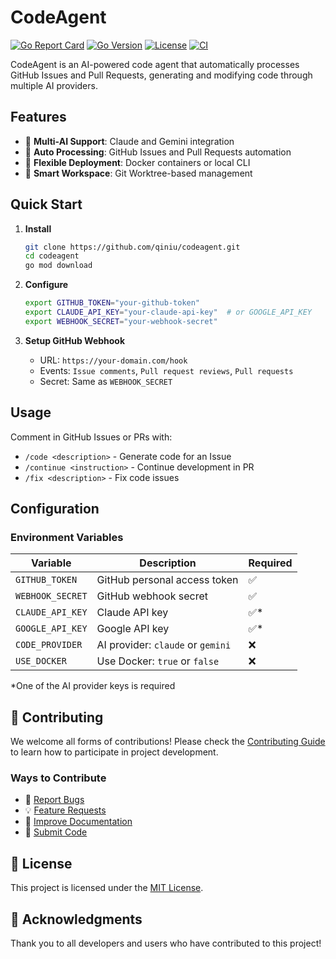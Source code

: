 # CodeAgent

[![Go Report Card](https://goreportcard.com/badge/github.com/qiniu/codeagent)](https://goreportcard.com/report/github.com/qiniu/codeagent)
[![Go Version](https://img.shields.io/github/go-mod/go-version/qiniu/codeagent)](https://go.dev/)
[![License](https://img.shields.io/badge/License-MIT-blue.svg)](LICENSE)
[![CI](https://github.com/qiniu/codeagent/workflows/CI/badge.svg)](https://github.com/qiniu/codeagent/actions)

CodeAgent is an AI-powered code agent that automatically processes GitHub Issues and Pull Requests, generating and modifying code through multiple AI providers.

## Features

- 🤖 **Multi-AI Support**: Claude and Gemini integration
- 🔄 **Auto Processing**: GitHub Issues and Pull Requests automation
- 🐳 **Flexible Deployment**: Docker containers or local CLI
- 📁 **Smart Workspace**: Git Worktree-based management

## Quick Start

1. **Install**
   ```bash
   git clone https://github.com/qiniu/codeagent.git
   cd codeagent
   go mod download
   ```

2. **Configure**
   ```bash
   export GITHUB_TOKEN="your-github-token"
   export CLAUDE_API_KEY="your-claude-api-key"  # or GOOGLE_API_KEY
   export WEBHOOK_SECRET="your-webhook-secret"
   ```

3. **Setup GitHub Webhook**
   - URL: `https://your-domain.com/hook`
   - Events: `Issue comments`, `Pull request reviews`, `Pull requests`
   - Secret: Same as `WEBHOOK_SECRET`

## Usage

Comment in GitHub Issues or PRs with:

- `/code <description>` - Generate code for an Issue
- `/continue <instruction>` - Continue development in PR
- `/fix <description>` - Fix code issues

## Configuration

### Environment Variables

| Variable | Description | Required |
|----------|-------------|----------|
| `GITHUB_TOKEN` | GitHub personal access token | ✅ |
| `WEBHOOK_SECRET` | GitHub webhook secret | ✅ |
| `CLAUDE_API_KEY` | Claude API key | ✅* |
| `GOOGLE_API_KEY` | Google API key | ✅* |
| `CODE_PROVIDER` | AI provider: `claude` or `gemini` | ❌ |
| `USE_DOCKER` | Use Docker: `true` or `false` | ❌ |

*One of the AI provider keys is required


## 🤝 Contributing

We welcome all forms of contributions! Please check the [Contributing Guide](CONTRIBUTING.md) to learn how to participate in project development.

### Ways to Contribute

- 🐛 [Report Bugs](https://github.com/qiniu/codeagent/issues/new?template=bug_report.md)
- 💡 [Feature Requests](https://github.com/qiniu/codeagent/issues/new?template=feature_request.md)
- 📝 [Improve Documentation](https://github.com/qiniu/codeagent/issues/new?template=documentation.md)
- 🔧 [Submit Code](CONTRIBUTING.md#code-contributions)

## 📄 License

This project is licensed under the [MIT License](LICENSE).

## 🙏 Acknowledgments

Thank you to all developers and users who have contributed to this project!
